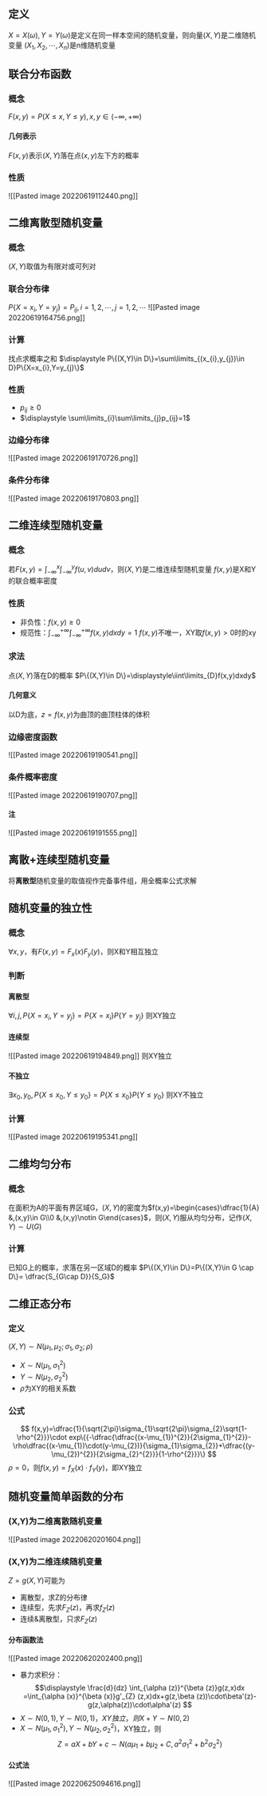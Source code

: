 ## 定义
$X=X(\omega),Y=Y(\omega)$是定义在同一样本空间的随机变量，则向量$(X,Y)$是二维随机变量
$(X_{1},X_{2},\cdots,X_{n})$是n维随机变量
## 联合分布函数
### 概念
$F(x,y)=P(X\leq x,Y\leq y),x,y\in(-\infty,+\infty)$
#### 几何表示
$F(x,y)$表示$(X,Y)$落在点$(x,y)$左下方的概率
### 性质
![[Pasted image 20220619112440.png]]
## 二维离散型随机变量
### 概念
$(X,Y)$取值为有限对或可列对
### 联合分布律
$P\{X=x_{i},Y=y_{j}\}=P_{ij},i=1,2,\cdots,j=1,2,\cdots$
![[Pasted image 20220619164756.png]]
### 计算
找点求概率之和
$\displaystyle P\{(X,Y)\in D\}=\sum\limits_{(x_{i},y_{j})\in D}P\{X=x_{i},Y=y_{j}\}$
### 性质
- $p_{ij}\geq 0$
- $\displaystyle \sum\limits_{i}\sum\limits_{j}p_{ij}=1$
### 边缘分布律
![[Pasted image 20220619170726.png]]
### 条件分布律
![[Pasted image 20220619170803.png]]
## 二维连续型随机变量
### 概念
若$F(x,y)=\displaystyle\int^{x}_{-\infty}\int^{y}_{-\infty}f(u,v)dudv$，则$(X,Y)$是二维连续型随机变量
$f(x,y)$是X和Y的联合概率密度
### 性质
- 非负性：$f(x,y)\geq0$
- 规范性：$\displaystyle\int^{+\infty}_{-\infty}\int^{+\infty}_{-\infty}f(x,y)dxdy=1$
$f(x,y)$不唯一，XY取$f(x,y)>0$时的xy
### 求法
点$(X,Y)$落在D的概率
$P\{(X,Y)\in D\}=\displaystyle\iint\limits_{D}f(x,y)dxdy$
#### 几何意义
以D为底，$z=f(x,y)$为曲顶的曲顶柱体的体积
### 边缘密度函数
![[Pasted image 20220619190541.png]]
### 条件概率密度
![[Pasted image 20220619190707.png]]
#### 注
![[Pasted image 20220619191555.png]]
## 离散+连续型随机变量
将**离散型**随机变量的取值视作完备事件组，用全概率公式求解
## 随机变量的独立性
### 概念
$\forall x,y$，有$F(x,y)=F_{x}(x)F_{y}(y)$，则X和Y相互独立
### 判断
#### 离散型
$\forall i,j,P\{X=x_{i},Y=y_{j}\}=P\{X=x_{i}\}P\{Y=y_{j}\}$
则XY独立
#### 连续型
![[Pasted image 20220619194849.png]]
则XY独立
#### 不独立
$\exists x_{0},y_{0},P\{X\leq x_{0},Y\leq y_{0}\}=P\{X\leq x_{0}\}P\{Y\leq y_{0}\}$
则XY不独立
### 计算
![[Pasted image 20220619195341.png]]
## 二维均匀分布
### 概念
在面积为A的平面有界区域G，$(X,Y)$的密度为$f(x,y)=\begin{cases}\dfrac{1}{A} &,(x,y)\in G\\0 &,(x,y)\notin G\end{cases}$，则$(X,Y)$服从均匀分布，记作$(X,Y)\sim U(G)$
### 计算
已知G上的概率，求落在另一区域D的概率
$P\{(X,Y)\in D\}=P\{(X,Y)\in G \cap D\}= \dfrac{S_{G\cap D}}{S_G}$
## 二维正态分布
### 定义
$(X,Y)\sim N(\mu_{1},\mu_{2};\sigma_{1},\sigma_{2};\rho)$
- $X\sim N(\mu_{1},\sigma^{2}_{1})$
- $Y\sim N(\mu_{2},\sigma^{2}_{2})$
- $\rho$为XY的相关系数
### 公式
$$
f(x,y)=\dfrac{1}{\sqrt{2\pi}\sigma_{1}\sqrt{2\pi}\sigma_{2}\sqrt{1-\rho^{2}}}\cdot exp\{{-\dfrac{\dfrac{(x-\mu_{1})^{2}}{2\sigma_{1}^{2}}-\rho\dfrac{(x-\mu_{1})\cdot(y-\mu_{2})}{\sigma_{1}\sigma_{2}}+\dfrac{(y-\mu_{2})^{2}}{2\sigma_{2}^{2}}}{1-\rho^{2}}}\}
$$
$\rho=0$，则$f(x,y)=f_{X}(x)\cdot f_{Y}(y)$，即XY独立
## 随机变量简单函数的分布
### (X,Y)为二维离散随机变量
![[Pasted image 20220620201604.png]]
### (X,Y)为二维连续随机变量
$Z=g(X,Y)$可能为
- 离散型，求Z的分布律
- 连续型，先求$F_{Z}(z)$，再求$f_{Z}(z)$
- 连续&离散型，只求$F_{Z}(z)$
#### 分布函数法
![[Pasted image 20220620202400.png]]
- 暴力求积分：
$$\displaystyle \frac{d}{dz} \int_{\alpha (z)}^{\beta (z)}g(z,x)dx =\int_{\alpha (x)}^{\beta (x)}g'_{Z} (z,x)dx+g(z,\beta (z))\cdot\beta'(z)-g(z,\alpha(z))\cdot\alpha'(z) $$
- $X\sim N(0,1),Y\sim N(0,1)，XY独立，则X+Y\sim N(0,2)$
- $X\sim N(\mu_{1},\sigma_{1}^{2}),Y\sim N(\mu_{2},\sigma_{2}^{2})$，XY独立，则$$Z=aX+bY+c\sim N(a\mu_{1}+b\mu_{2}+C,a^{2}\sigma_{1}^{2}+b^{2}\sigma_{2}^{2})$$
#### 公式法
![[Pasted image 20220625094616.png]]
